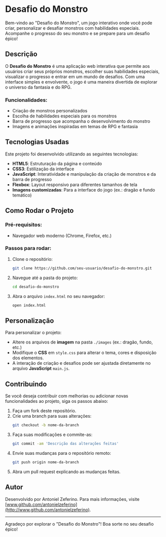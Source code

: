 # Desafio do Monstro

Bem-vindo ao "Desafio do Monstro", um jogo interativo onde você pode criar, personalizar e desafiar monstros com habilidades especiais. Acompanhe o progresso do seu monstro e se prepare para um desafio épico! 

## Descrição

O **Desafio do Monstro** é uma aplicação web interativa que permite aos usuários criar seus próprios monstros, escolher suas habilidades especiais, visualizar o progresso e entrar em um mundo de desafios. Com uma interface simples e envolvente, o jogo é uma maneira divertida de explorar o universo da fantasia e do RPG.

### Funcionalidades:
- Criação de monstros personalizados
- Escolha de habilidades especiais para os monstros
- Barra de progresso que acompanha o desenvolvimento do monstro
- Imagens e animações inspiradas em temas de RPG e fantasia

## Tecnologias Usadas

Este projeto foi desenvolvido utilizando as seguintes tecnologias:
- **HTML5**: Estruturação da página e conteúdo
- **CSS3**: Estilização da interface
- **JavaScript**: Interatividade e manipulação da criação de monstros e da barra de progresso
- **Flexbox**: Layout responsivo para diferentes tamanhos de tela
- **Imagens customizadas**: Para a interface do jogo (ex.: dragão e fundo temático)

## Como Rodar o Projeto

### Pré-requisitos:
- Navegador web moderno (Chrome, Firefox, etc.)

### Passos para rodar:
1. Clone o repositório:
   ```bash
   git clone https://github.com/seu-usuario/desafio-do-monstro.git
   ```
2. Navegue até a pasta do projeto:
   ```bash
   cd desafio-do-monstro
   ```
3. Abra o arquivo `index.html` no seu navegador:
   ```bash
   open index.html
   ```

## Personalização

Para personalizar o projeto:
- Altere os arquivos de **imagem** na pasta `./images` (ex.: dragão, fundo, etc.)
- Modifique o **CSS** em `style.css` para alterar o tema, cores e disposição dos elementos.
- A interação de criação e desafios pode ser ajustada diretamente no arquivo **JavaScript** `main.js`.

## Contribuindo

Se você deseja contribuir com melhorias ou adicionar novas funcionalidades ao projeto, siga os passos abaixo:
1. Faça um fork deste repositório.
2. Crie uma branch para suas alterações:
   ```bash
   git checkout -b nome-da-branch
   ```
3. Faça suas modificações e commite-as:
   ```bash
   git commit -am 'Descrição das alterações feitas'
   ```
4. Envie suas mudanças para o repositório remoto:
   ```bash
   git push origin nome-da-branch
   ```
5. Abra um pull request explicando as mudanças feitas.

## Autor

Desenvolvido por Antoniel Zeferino. Para mais informações, visite [www.github.com/antonielzeferino](http://www.github.com/antonielzeferino).

---

Agradeço por explorar o "Desafio do Monstro"! Boa sorte no seu desafio épico!
